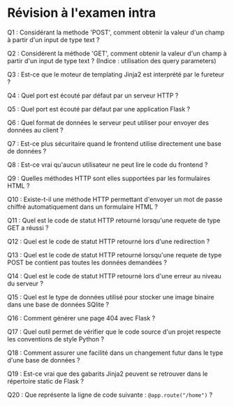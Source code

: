 # Révision à l'examen intra

Q1 : Considérant la methode 'POST', comment obtenir la valeur d'un champ à partir d'un input de type text ?

Q2 : Considérent la méthode 'GET', comment obtenir la valeur d'un champ à partir d'un input de type text ? (Indice : utilisation des query parameters)

Q3 : Est-ce que le moteur de templating Jinja2 est interprété par le fureteur ?

Q4 : Quel port est écouté par défaut par un serveur HTTP ?

Q5 : Quel port est écouté par défaut par une application Flask ?

Q6 : Quel format de données le serveur peut utiliser pour envoyer des données au client ?

Q7 : Est-ce plus sécuritaire quand le frontend utilise directement une base de données ?

Q8 : Est-ce vrai qu'aucun utilisateur ne peut lire le code du frontend ?

Q9 : Quelles méthodes HTTP sont elles supportées par les formulaires HTML ?

Q10 : Existe-t-il une méthode HTTP permettant d'envoyer un mot de passe chiffré automatiquement dans un formulaire HTML ?

Q11 : Quel est le code de statut HTTP retourné lorsqu'une requete de type GET a réussi ?

Q12 : Quel est le code de statut HTTP retourné lors d'une redirection ?

Q13 : Quel est le code de statut HTTP retourné lorsqu'une requete de type POST be contient pas toutes les données demandées ?

Q14 : Quel est le code de statut HTTP retourné lors d'une erreur au niveau du serveur ? 

Q15 : Quel est le type de données utilisé pour stocker une image binaire dans une base de données SQlite ?

Q16 : Comment générer une page 404 avec Flask ?

Q17 : Quel outil permet de vérifier que le code source d'un projet respecte les conventions de style Python ?

Q18 : Comment assurer une facilité dans un changement futur dans le type d'une base de données ?

Q19 : Est-ce vrai que des gabarits Jinja2 peuvent se retrouver dans le répertoire static de Flask ?

Q20 : Que représente la ligne de code suivante : `@app.route("/home")` ?

